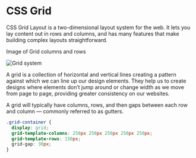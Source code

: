 # CSS Grid

CSS Grid Layout is a two-dimensional layout system for the web. It lets you lay content out in rows and columns, and has many features that make building complex layouts straightforward.

Image of Grid columns and rows

![Grid system](https://mdn.mozillademos.org/files/13899/grid.png)

A grid is a collection of horizontal and vertical lines creating a pattern against which we can line up our design elements. They help us to create designs where elements don’t jump around or change width as we move from page to page, providing greater consistency on our websites.

A grid will typically have columns, rows, and then gaps between each row and column — commonly referred to as gutters.

```css
.grid-container {
  display: grid;
  grid-template-columns: 250px 250px 250px 250px 250px;
  grid-template-rows: 150px;
  grid-gap: 30px;
}
```

